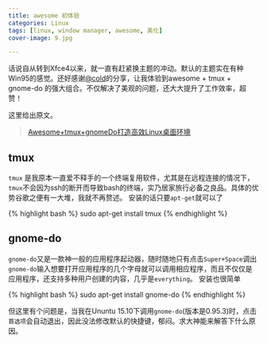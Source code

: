 ```yaml
---
title: awesome 初体验
categories: Linux
tags: [linux, window manager, awesome, 美化]
cover-image: 9.jpg

---
```


话说自从转到Xfce4以来，就一直有赶紧换主题的冲动。默认的主题实在有种Win95的感觉。还好感谢[@cold](http://www.linuxzen.com)的分享，让我体验到awesome + tmux + gnome-do 的强大组合。不仅解决了美观的问题，还大大提升了工作效率，超赞！

这里给出原文。

> [Awesome+tmux+gnomeDo打造高效Linux桌面环境](http://ju.outofmemory.cn/entry/94125)

## tmux ##

`tmux` 是我原本一直爱不释手的一个终端复用软件，尤其是在远程连接的情况下，`tmux`不会因为ssh的断开而导致bash的终端，实乃居家旅行必备之良品。具体的优势谷歌之便有一大堆，我就不再赘述。
安装的话只要`apt-get`就可以了

{% highlight bash %}
sudo apt-get install tmux
{% endhighlight %}

## gnome-do ##
`gnome-do`又是一款神一般的应用程序起动器，随时随地只有点击`Super+Space`调出`gnome-do`输入想要打开应用程序的几个字母就可以调用相应程序，而且不仅仅是应用程序，还支持多种用户创建的内容，几乎是`everything`。
安装也很简单

{% highlight bash %}
sudo apt-get install gnome-do
{% endhighlight %}

但这里有个问题是，当我在Ununtu 15.10下调用`gnome-do`(版本是0.95.3)时，点击`首选项`会自动退出，因此没法修改默认的快捷键，郁闷。求大神能来解答下什么原因。

